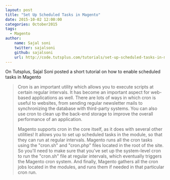 ```yaml
---
layout: post
title: "Set Up Scheduled Tasks in Magento"
date: 2015-10-02 12:00:00
categories: October2015
tags:
  - Magento
author:
    name: Sajal soni
    twitter: sajalsoni
    github: sajalsoni
    url: http://code.tutsplus.com/tutorials/set-up-scheduled-tasks-in-magento--cms-23858
---
```


On Tutsplus, Sajal Soni posted a short tutorial on how to enable scheduled tasks in Magento

> Cron is an important utility which allows you to execute scripts at certain regular intervals. It has become an important aspect for web­-based applications as well. There are lots of ways in which cron is useful to websites, from sending regular newsletter mails to synchronizing the database with third-party systems. You can also use cron to clean up the back­-end storage to improve the overall performance of an application.
>
> Magento supports cron in the core itself, as it does with several other utilities! It allows you to set up scheduled tasks in the module, so that they can run at regular intervals. Magento runs all the cron tasks using the "cron.sh" and "cron.php" files located in the root of the site. So you'll need to make sure that you've set up the system-level cron to run the "cron.sh" file at regular intervals, which eventually triggers the Magento cron system. And finally, Magento gathers all the cron jobs located in the modules, and runs them if needed in that particular cron run.